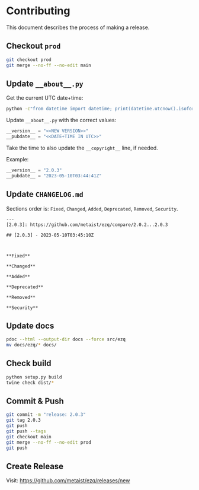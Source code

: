 # Contributing

This document describes the process of making a release.

## Checkout `prod`

```bash
git checkout prod
git merge --no-ff --no-edit main
```

## Update `__about__.py`

Get the current UTC date+time:

```bash
python -c"from datetime import datetime; print(datetime.utcnow().isoformat()[:19] + 'Z')"
```

Update `__about__.py` with the correct values:

```python
__version__ = "<<NEW VERSION>>"
__pubdate__ = "<<DATE+TIME IN UTC>>"
```

Take the time to also update the `__copyright__` line, if needed.

Example:

```python
__version__ = "2.0.3"
__pubdate__ = "2023-05-10T03:44:41Z"
```

## Update `CHANGELOG.md`

Sections order is: `Fixed`, `Changed`, `Added`, `Deprecated`, `Removed`, `Security`.

```text
---
[2.0.3]: https://github.com/metaist/ezq/compare/2.0.2...2.0.3

## [2.0.3] - 2023-05-10T03:45:10Z



**Fixed**

**Changed**

**Added**

**Deprecated**

**Removed**

**Security**

```

## Update docs

```bash
pdoc --html --output-dir docs --force src/ezq
mv docs/ezq/* docs/
```

## Check build

```bash
python setup.py build
twine check dist/*
```

## Commit & Push

```bash
git commit -m "release: 2.0.3"
git tag 2.0.3
git push
git push --tags
git checkout main
git merge --no-ff --no-edit prod
git push
```

## Create Release

Visit: https://github.com/metaist/ezq/releases/new
